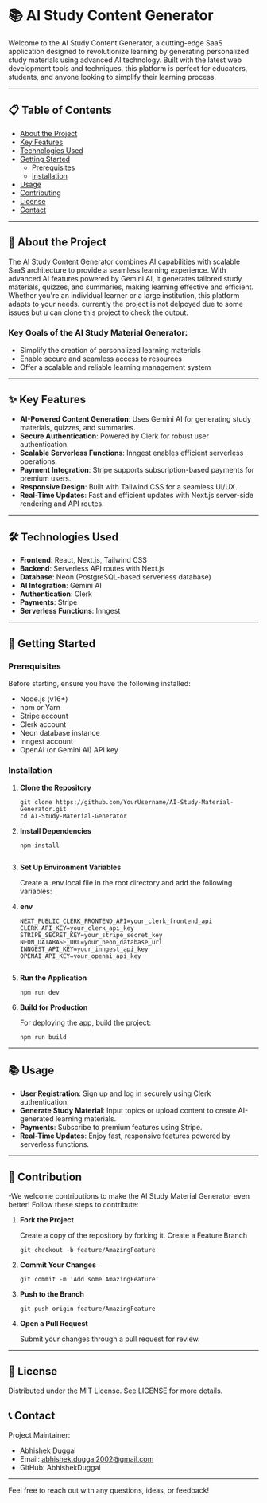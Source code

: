 
# 📚 AI Study Content Generator

Welcome to the AI Study Content Generator, a cutting-edge SaaS application designed to revolutionize learning by generating personalized study materials using advanced AI technology. Built with the latest web development tools and techniques, this platform is perfect for educators, students, and anyone looking to simplify their learning process.

---

## 📋 Table of Contents
- [About the Project](#about-the-project)
- [Key Features](#key-features)
- [Technologies Used](#technologies-used)
- [Getting Started](#getting-started)
  - [Prerequisites](#prerequisites)
  - [Installation](#installation)
- [Usage](#usage)
- [Contributing](#contributing)
- [License](#license)
- [Contact](#contact)

---

## 📝 About the Project

The AI Study Content Generator combines AI capabilities with scalable SaaS architecture to provide a seamless learning experience. With advanced AI features powered by Gemini AI, it generates tailored study materials, quizzes, and summaries, making learning effective and efficient. Whether you're an individual learner or a large institution, this platform adapts to your needs.
currently the project is not delpoyed due to some issues but u can clone this project to check the output.
### Key Goals of the AI Study Material Generator:
- Simplify the creation of personalized learning materials
- Enable secure and seamless access to resources
- Offer a scalable and reliable learning management system

---

## ✨ Key Features

- **AI-Powered Content Generation**: Uses Gemini AI for generating study materials, quizzes, and summaries.
- **Secure Authentication**: Powered by Clerk for robust user authentication.
- **Scalable Serverless Functions**: Inngest enables efficient serverless operations.
- **Payment Integration**: Stripe supports subscription-based payments for premium users.
- **Responsive Design**: Built with Tailwind CSS for a seamless UI/UX.
- **Real-Time Updates**: Fast and efficient updates with Next.js server-side rendering and API routes.

---

## 🛠 Technologies Used

- **Frontend**: React, Next.js, Tailwind CSS
- **Backend**: Serverless API routes with Next.js
- **Database**: Neon (PostgreSQL-based serverless database)
- **AI Integration**: Gemini AI
- **Authentication**: Clerk
- **Payments**: Stripe
- **Serverless Functions**: Inngest

---

## 🚀 Getting Started

### Prerequisites

Before starting, ensure you have the following installed:

- Node.js (v16+)
- npm or Yarn
- Stripe account
- Clerk account
- Neon database instance
- Inngest account
- OpenAI (or Gemini AI) API key

### Installation

1. **Clone the Repository**
   
   ```
   git clone https://github.com/YourUsername/AI-Study-Material-Generator.git
   cd AI-Study-Material-Generator

2. **Install Dependencies**
   
   ```
   npm install
 
3. **Set Up Environment Variables**
   
   Create a .env.local file in the root directory and add the following variables:

5. **env**
   
    ```
    NEXT_PUBLIC_CLERK_FRONTEND_API=your_clerk_frontend_api
    CLERK_API_KEY=your_clerk_api_key
    STRIPE_SECRET_KEY=your_stripe_secret_key
    NEON_DATABASE_URL=your_neon_database_url
    INNGEST_API_KEY=your_inngest_api_key
    OPENAI_API_KEY=your_openai_api_key


6. **Run the Application**
   
    ```
    npm run dev
    ```

7. **Build for Production**
   
    For deploying the app, build the project:
    ```
    npm run build
    ```
---

## 📚 Usage
- **User Registration**: Sign up and log in securely using Clerk authentication.
- **Generate Study Material**: Input topics or upload content to create AI-generated learning materials.
- **Payments**: Subscribe to premium features using Stripe.
- **Real-Time Updates**: Enjoy fast, responsive features powered by serverless functions.

---

## 🤝 Contribution

-We welcome contributions to make the AI Study Material Generator even better! Follow these steps to contribute:

1. **Fork the Project**
   
    Create a copy of the repository by forking it.
    Create a Feature Branch
    ```
    git checkout -b feature/AmazingFeature

2. **Commit Your Changes**
   
    ```
    git commit -m 'Add some AmazingFeature'
    ```

3. **Push to the Branch**
   
    ```
    git push origin feature/AmazingFeature

4. **Open a Pull Request**

    Submit your changes through a pull request for review.

---

## 📜 License
Distributed under the MIT License. See LICENSE for more details.

## 📞 Contact
Project Maintainer:

- Abhishek Duggal
- Email: abhishek.duggal2002@gmail.com
- GitHub: AbhishekDuggal

---
Feel free to reach out with any questions, ideas, or feedback!
